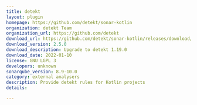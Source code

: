 ```yaml
---
title: detekt
layout: plugin
homepage: https://github.com/detekt/sonar-kotlin
organization: detekt Team
organization_url: https://github.com/detekt
download_url: https://github.com/detekt/sonar-kotlin/releases/download/2.5.0/sonar-detekt-2.5.0.jar
download_version: 2.5.0
download_description: Upgrade to detekt 1.19.0
download_date: 2022-01-10
license: GNU LGPL 3
developers: unknown
sonarqube_version: 8.9-10.0
category: external analysers
description: Provide detekt rules for Kotlin projects
details: 

---
```

